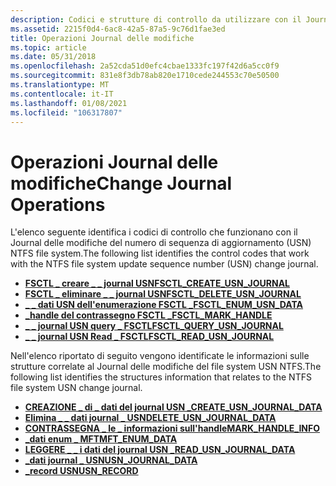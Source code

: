 ```yaml
---
description: Codici e strutture di controllo da utilizzare con il Journal delle modifiche del numero di sequenza di aggiornamento (USN) file system NTFS.
ms.assetid: 2215f0d4-6ac8-42a5-87a5-9c76d1fae3ed
title: Operazioni Journal delle modifiche
ms.topic: article
ms.date: 05/31/2018
ms.openlocfilehash: 2a52cda51d0efc4cbae1333fc197f42d6a5cc0f9
ms.sourcegitcommit: 831e8f3db78ab820e1710cede244553c70e50500
ms.translationtype: MT
ms.contentlocale: it-IT
ms.lasthandoff: 01/08/2021
ms.locfileid: "106317807"
---
```

# <a name="change-journal-operations"></a><span data-ttu-id="0702f-103">Operazioni Journal delle modifiche</span><span class="sxs-lookup"><span data-stu-id="0702f-103">Change Journal Operations</span></span>

<span data-ttu-id="0702f-104">L'elenco seguente identifica i codici di controllo che funzionano con il Journal delle modifiche del numero di sequenza di aggiornamento (USN) NTFS file system.</span><span class="sxs-lookup"><span data-stu-id="0702f-104">The following list identifies the control codes that work with the NTFS file system update sequence number (USN) change journal.</span></span>

-   [<span data-ttu-id="0702f-105">**FSCTL \_ creare \_ \_ journal USN**</span><span class="sxs-lookup"><span data-stu-id="0702f-105">**FSCTL\_CREATE\_USN\_JOURNAL**</span></span>](/windows/win32/api/winioctl/ni-winioctl-fsctl_create_usn_journal)
-   [<span data-ttu-id="0702f-106">**FSCTL \_ eliminare \_ \_ journal USN**</span><span class="sxs-lookup"><span data-stu-id="0702f-106">**FSCTL\_DELETE\_USN\_JOURNAL**</span></span>](/windows/win32/api/winioctl/ni-winioctl-fsctl_delete_usn_journal)
-   [<span data-ttu-id="0702f-107">**\_ \_ dati USN dell'enumerazione FSCTL \_**</span><span class="sxs-lookup"><span data-stu-id="0702f-107">**FSCTL\_ENUM\_USN\_DATA**</span></span>](/windows/win32/api/winioctl/ni-winioctl-fsctl_enum_usn_data)
-   [<span data-ttu-id="0702f-108">**\_handle del contrassegno FSCTL \_**</span><span class="sxs-lookup"><span data-stu-id="0702f-108">**FSCTL\_MARK\_HANDLE**</span></span>](/windows/win32/api/winioctl/ni-winioctl-fsctl_mark_handle)
-   [<span data-ttu-id="0702f-109">**\_ \_ journal USN query \_ FSCTL**</span><span class="sxs-lookup"><span data-stu-id="0702f-109">**FSCTL\_QUERY\_USN\_JOURNAL**</span></span>](/windows/win32/api/winioctl/ni-winioctl-fsctl_query_usn_journal)
-   [<span data-ttu-id="0702f-110">**\_ \_ journal USN Read \_ FSCTL**</span><span class="sxs-lookup"><span data-stu-id="0702f-110">**FSCTL\_READ\_USN\_JOURNAL**</span></span>](/windows/win32/api/winioctl/ni-winioctl-fsctl_read_usn_journal)

<span data-ttu-id="0702f-111">Nell'elenco riportato di seguito vengono identificate le informazioni sulle strutture correlate al Journal delle modifiche del file system USN NTFS.</span><span class="sxs-lookup"><span data-stu-id="0702f-111">The following list identifies the structures information that relates to the NTFS file system USN change journal.</span></span>

-   [<span data-ttu-id="0702f-112">**CREAZIONE \_ di \_ dati del journal USN \_**</span><span class="sxs-lookup"><span data-stu-id="0702f-112">**CREATE\_USN\_JOURNAL\_DATA**</span></span>](/windows/desktop/api/WinIoCtl/ns-winioctl-create_usn_journal_data)
-   [<span data-ttu-id="0702f-113">**Elimina \_ \_ dati journal \_ USN**</span><span class="sxs-lookup"><span data-stu-id="0702f-113">**DELETE\_USN\_JOURNAL\_DATA**</span></span>](/windows/desktop/api/WinIoCtl/ns-winioctl-delete_usn_journal_data)
-   [<span data-ttu-id="0702f-114">**CONTRASSEGNA \_ le \_ informazioni sull'handle**</span><span class="sxs-lookup"><span data-stu-id="0702f-114">**MARK\_HANDLE\_INFO**</span></span>](/windows/desktop/api/WinIoCtl/ns-winioctl-mark_handle_info)
-   [<span data-ttu-id="0702f-115">**\_dati enum \_ MFT**</span><span class="sxs-lookup"><span data-stu-id="0702f-115">**MFT\_ENUM\_DATA**</span></span>](/windows/desktop/api/WinIoCtl/ns-winioctl-mft_enum_data_v0)
-   [<span data-ttu-id="0702f-116">**LEGGERE \_ \_ i dati del journal USN \_**</span><span class="sxs-lookup"><span data-stu-id="0702f-116">**READ\_USN\_JOURNAL\_DATA**</span></span>](/windows/desktop/api/WinIoCtl/ns-winioctl-read_usn_journal_data_v0)
-   [<span data-ttu-id="0702f-117">**\_dati journal \_ USN**</span><span class="sxs-lookup"><span data-stu-id="0702f-117">**USN\_JOURNAL\_DATA**</span></span>](/windows/desktop/api/WinIoCtl/ns-winioctl-usn_journal_data_v0)
-   [<span data-ttu-id="0702f-118">**\_record USN**</span><span class="sxs-lookup"><span data-stu-id="0702f-118">**USN\_RECORD**</span></span>](/windows/desktop/api/WinIoCtl/ns-winioctl-usn_record_v2)

 

 
